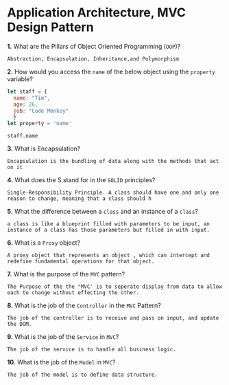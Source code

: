 # Application Architecture, MVC Design Pattern

**1.** What are the Pillars of Object Oriented Programming (`OOP`)?
<!-- enter you answer in the space below -->
```
Abstraction, Encapsulation, Inheritance,and Polymorphism
```
**2.** How would you access the `name` of the below object using the `property` variable?
```js
let staff = {
  name: "Tim",
  age: 26,
  job: "Code Monkey"
  }
let property = 'name'
```
<!-- enter you answer in the space below -->
```
staff.name
```
**3.** What is Encapsulation?
<!-- enter you answer in the space below -->
```
Encapsulation is the bundling of data along with the methods that act on it
```
**4.** What does the S stand for in the `SOLID` principles?
<!-- enter you answer in the space below -->
```
Single-Responsibility Principle. A class should have one and only one reason to change, meaning that a class should h
```
**5.** What the difference between a `class` and an instance of a `class`?
<!-- enter you answer in the space below -->
```
a class is like a blueprint filled with parameters to be input, an instance of a class has those parameters but filled in with input.
```
**6.** What is a `Proxy` object?
<!-- enter you answer in the space below -->

```
A proxy object that represents an object , which can intercept and redefine fundamental operations for that object.
```

**7.** What is the purpose of the `MVC` pattern?
<!-- enter you answer in the space below -->
```
The Purpose of the the "MVC' is to seperate display from data to allow each to change without effecting the other.
```
**8.** What is the job of the `Controller` in the `MVC` Pattern?
<!-- enter you answer in the space below -->
```
The job of the controller is to receive and pass on input, and update the DOM.
```

**9.** What is the job of the `Service` in `MVC`?
<!-- enter you answer in the space below -->
```
The job of the service is to handle all business logic.
```
**10.** What is the job of the `Model` in `MVC`?
<!-- enter you answer in the space below -->
```
The job of the model is to define data structure.
```

